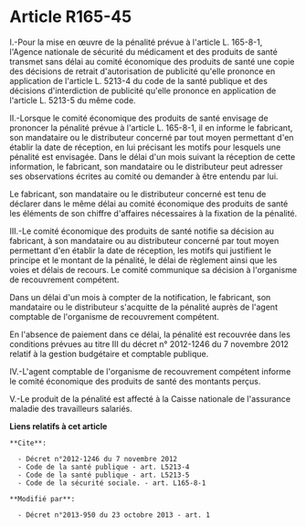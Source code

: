 # Article R165-45

I.-Pour la mise en œuvre de la pénalité prévue à l'article L. 165-8-1, l'Agence nationale de sécurité du médicament et des
produits de santé transmet sans délai au comité économique des produits de santé une copie des décisions de retrait
d'autorisation de publicité qu'elle prononce en application de l'article L. 5213-4 du code de la santé publique et des
décisions d'interdiction de publicité qu'elle prononce en application de l'article L. 5213-5 du même code. 

II.-Lorsque le comité économique des produits de santé envisage de prononcer la pénalité prévue à l'article L. 165-8-1, il en
informe le fabricant, son mandataire ou le distributeur concerné par tout moyen permettant d'en établir la date de réception,
en lui précisant les motifs pour lesquels une pénalité est envisagée. Dans le délai d'un mois suivant la réception de cette
information, le fabricant, son mandataire ou le distributeur peut adresser ses observations écrites au comité ou demander à
être entendu par lui. 

Le fabricant, son mandataire ou le distributeur concerné est tenu de déclarer dans le même délai au comité économique des
produits de santé les éléments de son chiffre d'affaires nécessaires à la fixation de la pénalité. 

III.-Le comité économique des produits de santé notifie sa décision au fabricant, à son mandataire ou au distributeur
concerné par tout moyen permettant d'en établir la date de réception, les motifs qui justifient le principe et le montant de
la pénalité, le délai de règlement ainsi que les voies et délais de recours. Le comité communique sa décision à l'organisme
de recouvrement compétent. 

Dans un délai d'un mois à compter de la notification, le fabricant, son mandataire ou le distributeur s'acquitte de la
pénalité auprès de l'agent comptable de l'organisme de recouvrement compétent. 

En l'absence de paiement dans ce délai, la pénalité est recouvrée dans les conditions prévues au titre III du décret n°
2012-1246 du 7 novembre 2012 relatif à la gestion budgétaire et comptable publique. 

IV.-L'agent comptable de l'organisme de recouvrement compétent informe le comité économique des produits de santé des
montants perçus. 

V.-Le produit de la pénalité est affecté à la Caisse nationale de l'assurance maladie des travailleurs salariés.

**Liens relatifs à cet article**

	**Cite**:

	  - Décret n°2012-1246 du 7 novembre 2012
	  - Code de la santé publique - art. L5213-4
	  - Code de la santé publique - art. L5213-5
	  - Code de la sécurité sociale. - art. L165-8-1

	**Modifié par**:

	  - Décret n°2013-950 du 23 octobre 2013 - art. 1
